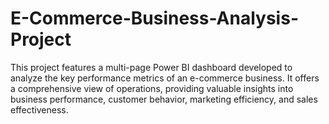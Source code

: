 # E-Commerce-Business-Analysis-Project
This project features a multi-page Power BI dashboard developed to analyze the key performance metrics of an e-commerce business. It offers a comprehensive view of operations, providing valuable insights into business performance, customer behavior, marketing efficiency, and sales effectiveness.
